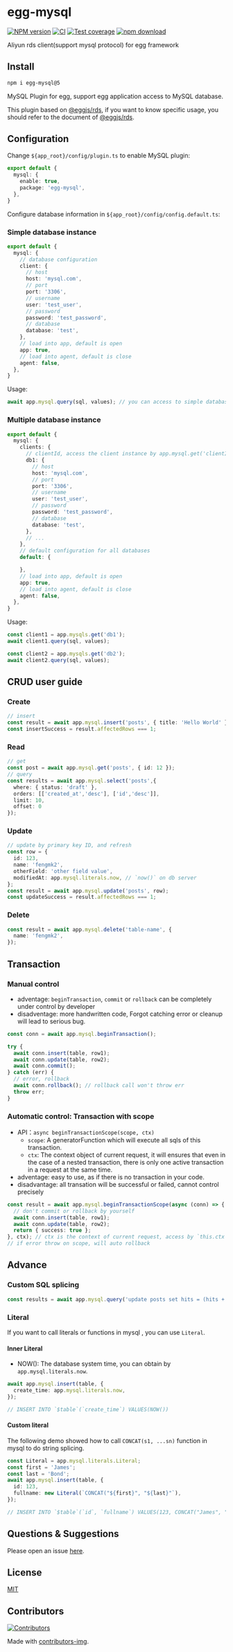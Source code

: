 # egg-mysql

[![NPM version][npm-image]][npm-url]
[![CI](https://github.com/eggjs/mysql/actions/workflows/nodejs.yml/badge.svg?branch=5.x)](https://github.com/eggjs/mysql/actions/workflows/nodejs.yml)
[![Test coverage][codecov-image]][codecov-url]
[![npm download][download-image]][download-url]

[npm-image]: https://img.shields.io/npm/v/egg-mysql.svg?style=flat-square
[npm-url]: https://npmjs.org/package/egg-mysql
[codecov-image]: https://img.shields.io/codecov/c/github/eggjs/mysql.svg?style=flat-square
[codecov-url]: https://codecov.io/github/eggjs/mysql?branch=5.x
[download-image]: https://img.shields.io/npm/dm/egg-mysql.svg?style=flat-square
[download-url]: https://npmjs.org/package/egg-mysql

Aliyun rds client(support mysql protocol) for egg framework

## Install

```bash
npm i egg-mysql@5
```

MySQL Plugin for egg, support egg application access to MySQL database.

This plugin based on [@eggjs/rds], if you want to know specific usage, you should refer to the document of [@eggjs/rds].

## Configuration

Change `${app_root}/config/plugin.ts` to enable MySQL plugin:

```ts
export default {
  mysql: {
    enable: true,
    package: 'egg-mysql',
  },
}
```

Configure database information in `${app_root}/config/config.default.ts`:

### Simple database instance

```ts
export default {
  mysql: {
    // database configuration
    client: {
      // host
      host: 'mysql.com',
      // port
      port: '3306',
      // username
      user: 'test_user',
      // password
      password: 'test_password',
      // database
      database: 'test',
    },
    // load into app, default is open
    app: true,
    // load into agent, default is close
    agent: false,
  },
}
```

Usage:

```ts
await app.mysql.query(sql, values); // you can access to simple database instance by using app.mysql.
```

### Multiple database instance

```ts
export default {
  mysql: {
    clients: {
      // clientId, access the client instance by app.mysql.get('clientId')
      db1: {
        // host
        host: 'mysql.com',
        // port
        port: '3306',
        // username
        user: 'test_user',
        // password
        password: 'test_password',
        // database
        database: 'test',
      },
      // ...
    },
    // default configuration for all databases
    default: {

    },
    // load into app, default is open
    app: true,
    // load into agent, default is close
    agent: false,
  },
}
```

Usage:

```ts
const client1 = app.mysqls.get('db1');
await client1.query(sql, values);

const client2 = app.mysqls.get('db2');
await client2.query(sql, values);
```

## CRUD user guide

### Create

```ts
// insert
const result = await app.mysql.insert('posts', { title: 'Hello World' });
const insertSuccess = result.affectedRows === 1;
```

### Read

```ts
// get
const post = await app.mysql.get('posts', { id: 12 });
// query
const results = await app.mysql.select('posts',{
  where: { status: 'draft' },
  orders: [['created_at','desc'], ['id','desc']],
  limit: 10,
  offset: 0
});
```

### Update

```ts
// update by primary key ID, and refresh
const row = {
  id: 123,
  name: 'fengmk2',
  otherField: 'other field value',
  modifiedAt: app.mysql.literals.now, // `now()` on db server
};
const result = await app.mysql.update('posts', row);
const updateSuccess = result.affectedRows === 1;
```

### Delete

```ts
const result = await app.mysql.delete('table-name', {
  name: 'fengmk2',
});
```

## Transaction

### Manual control

- adventage: `beginTransaction`, `commit` or `rollback` can be completely under control by developer
- disadventage: more handwritten code, Forgot catching error or cleanup will lead to serious bug.

```ts
const conn = await app.mysql.beginTransaction();

try {
  await conn.insert(table, row1);
  await conn.update(table, row2);
  await conn.commit();
} catch (err) {
  // error, rollback
  await conn.rollback(); // rollback call won't throw err
  throw err;
}
```

### Automatic control: Transaction with scope

- API：`async beginTransactionScope(scope, ctx)`
  - `scope`: A generatorFunction which will execute all sqls of this transaction.
  - `ctx`: The context object of current request, it will ensures that even in the case of a nested transaction, there is only one active transaction in a request at the same time.
- adventage: easy to use, as if there is no transaction in your code.
- disadvantage: all transation will be successful or failed, cannot control precisely

```ts
const result = await app.mysql.beginTransactionScope(async (conn) => {
  // don't commit or rollback by yourself
  await conn.insert(table, row1);
  await conn.update(table, row2);
  return { success: true };
}, ctx); // ctx is the context of current request, access by `this.ctx`.
// if error throw on scope, will auto rollback
```

## Advance

### Custom SQL splicing

```ts
const results = await app.mysql.query('update posts set hits = (hits + ?) where id = ?', [ 1, postId ]);
```

### Literal

If you want to call literals or functions in mysql , you can use `Literal`.

#### Inner Literal

- NOW(): The database system time, you can obtain by `app.mysql.literals.now`.

```ts
await app.mysql.insert(table, {
  create_time: app.mysql.literals.now,
});

// INSERT INTO `$table`(`create_time`) VALUES(NOW())
```

#### Custom literal

The following demo showed how to call `CONCAT(s1, ...sn)` function in mysql to do string splicing.

```ts
const Literal = app.mysql.literals.Literal;
const first = 'James';
const last = 'Bond';
await app.mysql.insert(table, {
  id: 123,
  fullname: new Literal(`CONCAT("${first}", "${last}"`),
});

// INSERT INTO `$table`(`id`, `fullname`) VALUES(123, CONCAT("James", "Bond"))
```

## Questions & Suggestions

Please open an issue [here](https://github.com/eggjs/egg/issues).

## License

[MIT](LICENSE)

## Contributors

[![Contributors](https://contrib.rocks/image?repo=eggjs/mysql)](https://github.com/eggjs/mysql/graphs/contributors)

Made with [contributors-img](https://contrib.rocks).

[@eggjs/rds]: https://github.com/node-modules/rds
